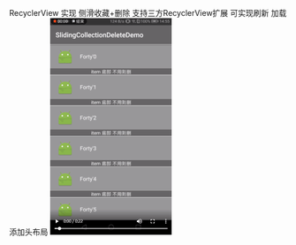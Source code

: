 RecyclerView 实现 侧滑收藏+删除 支持三方RecyclerView扩展 可实现刷新 加载 添加头布局
![image](https://github.com/wp2463496/SlidingCollectionDeleteDemo/blob/master/demo.gif)
